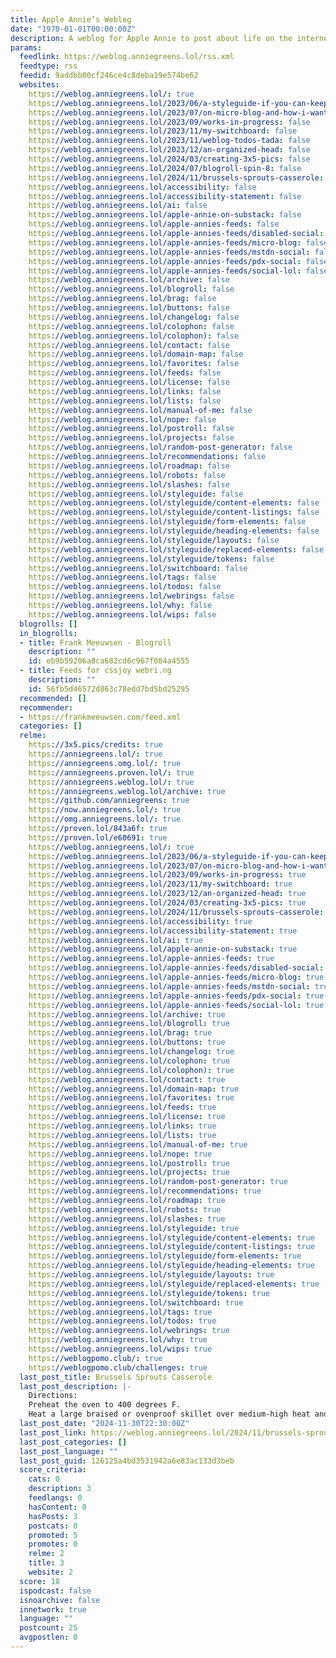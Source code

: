 ```yaml
---
title: Apple Annie’s Weblog
date: "1970-01-01T00:00:00Z"
description: A weblog for Apple Annie to post about life on the internet.
params:
  feedlink: https://weblog.anniegreens.lol/rss.xml
  feedtype: rss
  feedid: 9addbb00cf246ce4c8deba19e574be62
  websites:
    https://weblog.anniegreens.lol/: true
    https://weblog.anniegreens.lol/2023/06/a-styleguide-if-you-can-keep-it: false
    https://weblog.anniegreens.lol/2023/07/on-micro-blog-and-how-i-want-to-use-it: false
    https://weblog.anniegreens.lol/2023/09/works-in-progress: false
    https://weblog.anniegreens.lol/2023/11/my-switchboard: false
    https://weblog.anniegreens.lol/2023/11/weblog-todos-tada: false
    https://weblog.anniegreens.lol/2023/12/an-organized-head: false
    https://weblog.anniegreens.lol/2024/03/creating-3x5-pics: false
    https://weblog.anniegreens.lol/2024/07/blogroll-spin-8: false
    https://weblog.anniegreens.lol/2024/11/brussels-sprouts-casserole: false
    https://weblog.anniegreens.lol/accessibility: false
    https://weblog.anniegreens.lol/accessibility-statement: false
    https://weblog.anniegreens.lol/ai: false
    https://weblog.anniegreens.lol/apple-annie-on-substack: false
    https://weblog.anniegreens.lol/apple-annies-feeds: false
    https://weblog.anniegreens.lol/apple-annies-feeds/disabled-social: false
    https://weblog.anniegreens.lol/apple-annies-feeds/micro-blog: false
    https://weblog.anniegreens.lol/apple-annies-feeds/mstdn-social: false
    https://weblog.anniegreens.lol/apple-annies-feeds/pdx-social: false
    https://weblog.anniegreens.lol/apple-annies-feeds/social-lol: false
    https://weblog.anniegreens.lol/archive: false
    https://weblog.anniegreens.lol/blogroll: false
    https://weblog.anniegreens.lol/brag: false
    https://weblog.anniegreens.lol/buttons: false
    https://weblog.anniegreens.lol/changelog: false
    https://weblog.anniegreens.lol/colophon: false
    https://weblog.anniegreens.lol/colophon): false
    https://weblog.anniegreens.lol/contact: false
    https://weblog.anniegreens.lol/domain-map: false
    https://weblog.anniegreens.lol/favorites: false
    https://weblog.anniegreens.lol/feeds: false
    https://weblog.anniegreens.lol/license: false
    https://weblog.anniegreens.lol/links: false
    https://weblog.anniegreens.lol/lists: false
    https://weblog.anniegreens.lol/manual-of-me: false
    https://weblog.anniegreens.lol/nope: false
    https://weblog.anniegreens.lol/postroll: false
    https://weblog.anniegreens.lol/projects: false
    https://weblog.anniegreens.lol/random-post-generator: false
    https://weblog.anniegreens.lol/recommendations: false
    https://weblog.anniegreens.lol/roadmap: false
    https://weblog.anniegreens.lol/robots: false
    https://weblog.anniegreens.lol/slashes: false
    https://weblog.anniegreens.lol/styleguide: false
    https://weblog.anniegreens.lol/styleguide/content-elements: false
    https://weblog.anniegreens.lol/styleguide/content-listings: false
    https://weblog.anniegreens.lol/styleguide/form-elements: false
    https://weblog.anniegreens.lol/styleguide/heading-elements: false
    https://weblog.anniegreens.lol/styleguide/layouts: false
    https://weblog.anniegreens.lol/styleguide/replaced-elements: false
    https://weblog.anniegreens.lol/styleguide/tokens: false
    https://weblog.anniegreens.lol/switchboard: false
    https://weblog.anniegreens.lol/tags: false
    https://weblog.anniegreens.lol/todos: false
    https://weblog.anniegreens.lol/webrings: false
    https://weblog.anniegreens.lol/why: false
    https://weblog.anniegreens.lol/wips: false
  blogrolls: []
  in_blogrolls:
  - title: Frank Meeuwsen - Blogroll
    description: ""
    id: eb9b59206a8ca682cd6c967f084a4555
  - title: Feeds for cssjoy webri.ng
    description: ""
    id: 56fb5d46572d863c78edd7bd5bd25295
  recommended: []
  recommender:
  - https://frankmeeuwsen.com/feed.xml
  categories: []
  relme:
    https://3x5.pics/credits: true
    https://anniegreens.lol/: true
    https://anniegreens.omg.lol/: true
    https://anniegreens.proven.lol/: true
    https://anniegreens.weblog.lol/: true
    https://anniegreens.weblog.lol/archive: true
    https://github.com/anniegreens: true
    https://now.anniegreens.lol/: true
    https://omg.anniegreens.lol/: true
    https://proven.lol/843a6f: true
    https://proven.lol/e60691: true
    https://weblog.anniegreens.lol/: true
    https://weblog.anniegreens.lol/2023/06/a-styleguide-if-you-can-keep-it: true
    https://weblog.anniegreens.lol/2023/07/on-micro-blog-and-how-i-want-to-use-it: true
    https://weblog.anniegreens.lol/2023/09/works-in-progress: true
    https://weblog.anniegreens.lol/2023/11/my-switchboard: true
    https://weblog.anniegreens.lol/2023/12/an-organized-head: true
    https://weblog.anniegreens.lol/2024/03/creating-3x5-pics: true
    https://weblog.anniegreens.lol/2024/11/brussels-sprouts-casserole: true
    https://weblog.anniegreens.lol/accessibility: true
    https://weblog.anniegreens.lol/accessibility-statement: true
    https://weblog.anniegreens.lol/ai: true
    https://weblog.anniegreens.lol/apple-annie-on-substack: true
    https://weblog.anniegreens.lol/apple-annies-feeds: true
    https://weblog.anniegreens.lol/apple-annies-feeds/disabled-social: true
    https://weblog.anniegreens.lol/apple-annies-feeds/micro-blog: true
    https://weblog.anniegreens.lol/apple-annies-feeds/mstdn-social: true
    https://weblog.anniegreens.lol/apple-annies-feeds/pdx-social: true
    https://weblog.anniegreens.lol/apple-annies-feeds/social-lol: true
    https://weblog.anniegreens.lol/archive: true
    https://weblog.anniegreens.lol/blogroll: true
    https://weblog.anniegreens.lol/brag: true
    https://weblog.anniegreens.lol/buttons: true
    https://weblog.anniegreens.lol/changelog: true
    https://weblog.anniegreens.lol/colophon: true
    https://weblog.anniegreens.lol/colophon): true
    https://weblog.anniegreens.lol/contact: true
    https://weblog.anniegreens.lol/domain-map: true
    https://weblog.anniegreens.lol/favorites: true
    https://weblog.anniegreens.lol/feeds: true
    https://weblog.anniegreens.lol/license: true
    https://weblog.anniegreens.lol/links: true
    https://weblog.anniegreens.lol/lists: true
    https://weblog.anniegreens.lol/manual-of-me: true
    https://weblog.anniegreens.lol/nope: true
    https://weblog.anniegreens.lol/postroll: true
    https://weblog.anniegreens.lol/projects: true
    https://weblog.anniegreens.lol/random-post-generator: true
    https://weblog.anniegreens.lol/recommendations: true
    https://weblog.anniegreens.lol/roadmap: true
    https://weblog.anniegreens.lol/robots: true
    https://weblog.anniegreens.lol/slashes: true
    https://weblog.anniegreens.lol/styleguide: true
    https://weblog.anniegreens.lol/styleguide/content-elements: true
    https://weblog.anniegreens.lol/styleguide/content-listings: true
    https://weblog.anniegreens.lol/styleguide/form-elements: true
    https://weblog.anniegreens.lol/styleguide/heading-elements: true
    https://weblog.anniegreens.lol/styleguide/layouts: true
    https://weblog.anniegreens.lol/styleguide/replaced-elements: true
    https://weblog.anniegreens.lol/styleguide/tokens: true
    https://weblog.anniegreens.lol/switchboard: true
    https://weblog.anniegreens.lol/tags: true
    https://weblog.anniegreens.lol/todos: true
    https://weblog.anniegreens.lol/webrings: true
    https://weblog.anniegreens.lol/why: true
    https://weblog.anniegreens.lol/wips: true
    https://weblogpomo.club/: true
    https://weblogpomo.club/challenges: true
  last_post_title: Brussels Sprouts Casserole
  last_post_description: |-
    Directions:
    Preheat the oven to 400 degrees F.
    Heat a large braised or ovenproof skillet over medium-high heat and add the oil. When the oil is hot, add the Brussels sprouts and cook, tossing
  last_post_date: "2024-11-30T22:30:00Z"
  last_post_link: https://weblog.anniegreens.lol/2024/11/brussels-sprouts-casserole
  last_post_categories: []
  last_post_language: ""
  last_post_guid: 126125a4bd3531942a6e83ac133d3beb
  score_criteria:
    cats: 0
    description: 3
    feedlangs: 0
    hasContent: 0
    hasPosts: 3
    postcats: 0
    promoted: 5
    promotes: 0
    relme: 2
    title: 3
    website: 2
  score: 18
  ispodcast: false
  isnoarchive: false
  innetwork: true
  language: ""
  postcount: 25
  avgpostlen: 0
---
```

